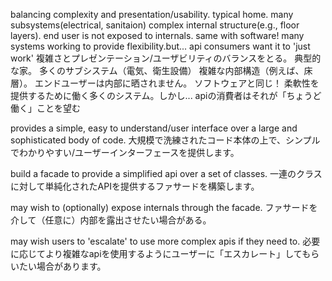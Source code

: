 balancing complexity and presentation/usability.
typical home.
many subsystems(electrical, sanitaion)
complex internal structure(e.g., floor layers).
end user is not exposed to internals.
same with software!
many systems working to provide flexibility.but...
api consumers want it to 'just work'
複雑さとプレゼンテーション/ユーザビリティのバランスをとる。
典型的な家。
多くのサブシステム（電気、衛生設備）
複雑な内部構造（例えば、床層）。
エンドユーザーは内部に晒されません。
ソフトウェアと同じ！
柔軟性を提供するために働く多くのシステム。しかし...
apiの消費者はそれが「ちょうど働く」ことを望む

provides a simple, easy to understand/user interface over a large and sophisticated body of code.
大規模で洗練されたコード本体の上で、シンプルでわかりやすい/ユーザーインターフェースを提供します。

build a facade to provide a simplified api over a set of classes.
一連のクラスに対して単純化されたAPIを提供するファサードを構築します。

may wish to (optionally) expose internals through the facade.
ファサードを介して（任意に）内部を露出させたい場合がある。

may wish users to 'escalate' to use more complex apis if they need to.
必要に応じてより複雑なapiを使用するようにユーザーに「エスカレート」してもらいたい場合があります。